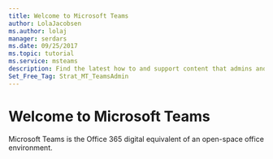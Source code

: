 ```yaml
---
title: Welcome to Microsoft Teams
author: LolaJacobsen
ms.author: lolaj
manager: serdars
ms.date: 09/25/2017
ms.topic: tutorial
ms.service: msteams
description: Find the latest how to and support content that admins and IT pros need to evaluate, plan, deploy, and manage Microsoft Teams.
Set_Free_Tag: Strat_MT_TeamsAdmin
---
```


Welcome to Microsoft Teams
==========================

Microsoft Teams is the Office 365 digital equivalent of an open-space office environment. 
